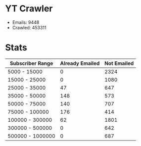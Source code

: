 # YT Crawler
- Emails: 9448
- Crawled: 453311

# Stats
| Subscriber Range  | Already Emailed | Not Emailed |
|-------|-------|-------|
| 5000 - 15000 | 0 | 2324 |
| 15000 - 25000 | 0 | 1080 |
| 25000 - 35000 | 47 | 647 |
| 35000 - 50000 | 148 | 573 |
| 50000 - 75000 | 140 | 707 |
| 75000 - 100000 | 176 | 414 |
| 100000 - 300000 | 62 | 1801 |
| 300000 - 500000 | 0 | 642 |
| 500000 - 1000000 | 0 | 687 |
